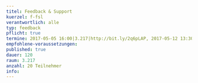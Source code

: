 ```yaml
---
titel: Feedback & Support
kuerzel: f-fsl
verantwortlich: alle
typ: feedback
pflicht: true
termine: 2017-05-05 16:00|3.217|http://bit.ly/2q6pLAP, 2017-05-12 13:30|3.217|http://bit.ly/2q8ehQc, 2017-05-12 16:00|3.217|http://bit.ly/2qfoKFT, 2017-05-18 14:00|3.217|http://bit.ly/2pee2n4, 2017-05-19 14:00|3.217|http://bit.ly/2qTpelC, 2017-05-26 13:00|folgt|http://bit.ly/2q4C2o9, 2017-05-26 15:00|folgt|http://bit.ly/2qChNSN, 2017-05-26 15:00|folgt|http://bit.ly/2rA5m7x, 2017-06-08 14:00, 2017-06-08 16:00, 2017-06-09 16:00, 2017-06-09 16:00
empfohlene-voraussetzungen: 
published: true
dauer: 120
raum: 3.217
anzahl: 20 Teilnehmer
info: 
---
```


